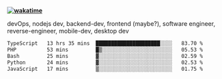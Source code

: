 **[![wakatime](https://wakatime.com/badge/user/87646243-158a-4241-a3cb-668e1fa2dbb8.svg)](https://wakatime.com/@87646243-158a-4241-a3cb-668e1fa2dbb8?style=plastic)**


devOps, nodejs dev, backend-dev, frontend (maybe?), software engineer, reverse-engineer, mobile-dev, desktop dev

<!--START_SECTION:waka-->

```txt
TypeScript   13 hrs 35 mins  █████████████████████░░░░   83.70 %
PHP          53 mins         █▒░░░░░░░░░░░░░░░░░░░░░░░   05.53 %
Bash         25 mins         ▓░░░░░░░░░░░░░░░░░░░░░░░░   02.59 %
Python       24 mins         ▓░░░░░░░░░░░░░░░░░░░░░░░░   02.53 %
JavaScript   17 mins         ▒░░░░░░░░░░░░░░░░░░░░░░░░   01.75 %
```

<!--END_SECTION:waka-->

